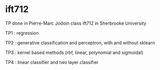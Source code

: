 # ift712

TP done in Pierre-Marc Jodoin class ift712 in Sherbrooke University

TP1 : regression

TP2 : generative classification and perceptron, with and without sklearn

TP3 : kernel based methods (rbf, linear, polynomial and sigmoidal)

TP4 : linear classifier and two layer classifier
